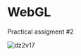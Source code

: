 # WebGL

Practical assigment #2


![dz2v17](https://user-images.githubusercontent.com/70802112/213559575-88868662-bf07-4aae-ade8-27a65a08428a.gif)

